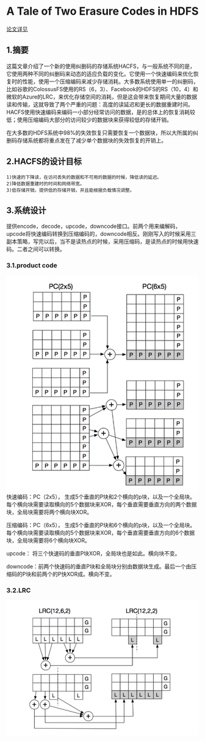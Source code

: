 # A Tale of Two Erasure Codes in HDFS
[论文详见](https://github.com/yihuaijiereal/Note/blob/master/FAST/Two%20Erasure%20Codes.pdf)
## 1.摘要
这篇文章介绍了一个新的使用纠删码的存储系统HACFS，与一般系统不同的是，它使用两种不同的纠删码来动态的适应负载的变化。它使用一个快速编码来优化恢复时的性能，使用一个压缩编码来减少存储消耗。大多数系统使用单一的纠删码，比如谷歌的ColossusFS使用的RS（6，3）、Facebook的HDFS的RS（10，4）和微软的Azure的LRC，来优化存储空间的消耗，但是这会带来恢复期间大量的数据读和传输，这就导致了两个严重的问题：高度的读延迟和更长的数据重建时间。HACFS使用快速编码来编码一小部分经常访问的数据，是的总体上的恢复消耗较低；使用压缩编码大部分的访问较少的数据块来获得较低的存储开销。

在大多数的HDFS系统中98%的失效恢复只需要恢复一个数据块，所以大所属的纠删码存储系统都将重点发在了减少单个数据块的失效恢复的开销上。
## 2.HACFS的设计目标
    1)快速的下降读，在访问丢失的数据和不可用的数据的时候，降低读的延迟。
    2)降低数据重建时的时间和网络带宽。
    3)低存储开销，提供低的存储开销，并且能根据负载情况调整。
## 3.系统设计
提供encode，decode，upcode，downcode接口。前两个用来编解码，upcode将快速编码转换到压缩编码的，downcode相反。刚刚写入的时候采用三副本策略，写完以后，当不是读热点的时候，采用压缩码，是读热点的时候用快速码。二者之间可以转换。
### 3.1.product code
![product code](../image/2016033001.png "product Code")
快速编码：PC（2x5），
生成5个垂直的P块和2个横向的p块，以及一个全局块。每个横向块需要读取横向的5个数据块来XOR，每个垂直需要垂直方向的两个数据块，全局块需要将两个横向块XOR。

压缩编码：PC（6x5），
生成5个垂直的P块和6个横向的p块，以及一个全局块。每个横向块需要读取横向的5个数据块来XOR，每个垂直需要垂直方向的6个数据块，全局块需要将6个横向块XOR。

upcode：
将三个快速码的垂直P块XOR，全局块也是如此。横向块不变。

downcode：前两个快速码的垂直P块和全局块分别由数据块生成。最后一个由压缩码的P块和前两个的P快XOR成。横向不变。


### 3.2.LRC
![LRC](../image/2016033002.png)
